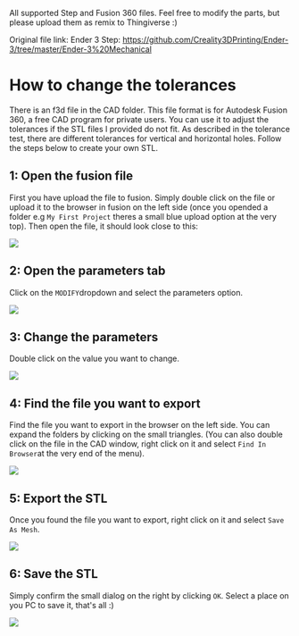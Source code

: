 All supported Step and Fusion 360 files. Feel free to modify the parts, but please upload them as remix to Thingiverse :)

Original file link:
Ender 3 Step: https://github.com/Creality3DPrinting/Ender-3/tree/master/Ender-3%20Mechanical

# How to change the tolerances

There is an f3d file in the CAD folder. This file format is for Autodesk Fusion 360, a free CAD program for private users. You can use it to adjust the tolerances if the STL files I provided do not fit.
As described in the tolerance test, there are different tolerances for vertical and horizontal holes. Follow the steps below to create your own STL.

## 1: Open the fusion file
First you have upload the file to fusion. Simply double click on the file or upload it to the browser in fusion on the left side (once you opended a folder e.g `My First Project` theres a small blue upload option at the very top). Then open the file, it should look close to this:

<img src="https://github.com/kevinakasam/KlackEnder-Probe/blob/main/Rev_2/Images/FusionTut/1.JPG" >

## 2: Open the parameters tab

Click on the `MODIFY`dropdown and select the parameters option.

<img src="https://github.com/kevinakasam/KlackEnder-Probe/blob/main/Rev_2/Images/FusionTut/2.JPG" >

## 3: Change the parameters

Double click on the value you want to change.

<img src="https://github.com/kevinakasam/KlackEnder-Probe/blob/main/Rev_2/Images/FusionTut/3.JPG" >

## 4: Find the file you want to export

Find the file you want to export in the browser on the left side. You can expand the folders by clicking on the small triangles. (You can also double click on the file in the CAD window, right click on it and select `Find In Browser`at the very end of the menu).

<img src="https://github.com/kevinakasam/KlackEnder-Probe/blob/main/Rev_2/Images/FusionTut/4.JPG" >

## 5: Export the STL

Once you found the file you want to export, right click on it and select `Save As Mesh`.

<img src="https://github.com/kevinakasam/KlackEnder-Probe/blob/main/Rev_2/Images/FusionTut/5.JPG" >

## 6: Save the STL

Simply confirm the small dialog on the right by clicking `OK`. Select a place on you PC to save it, that's all :)

<img src="https://github.com/kevinakasam/KlackEnder-Probe/blob/main/Rev_2/Images/FusionTut/6.JPG" >
